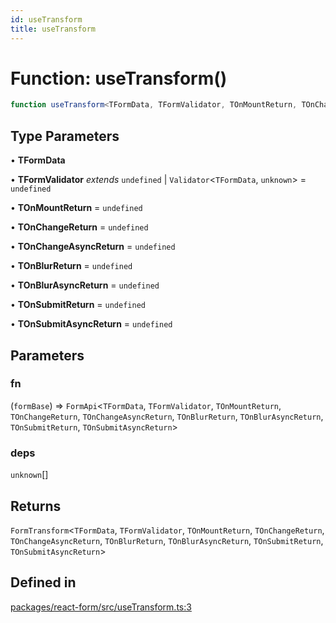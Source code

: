 ```yaml
---
id: useTransform
title: useTransform
---
```


# Function: useTransform()

```ts
function useTransform<TFormData, TFormValidator, TOnMountReturn, TOnChangeReturn, TOnChangeAsyncReturn, TOnBlurReturn, TOnBlurAsyncReturn, TOnSubmitReturn, TOnSubmitAsyncReturn>(fn, deps): FormTransform<TFormData, TFormValidator, TOnMountReturn, TOnChangeReturn, TOnChangeAsyncReturn, TOnBlurReturn, TOnBlurAsyncReturn, TOnSubmitReturn, TOnSubmitAsyncReturn>
```

## Type Parameters

• **TFormData**

• **TFormValidator** *extends* `undefined` \| `Validator`\<`TFormData`, `unknown`\> = `undefined`

• **TOnMountReturn** = `undefined`

• **TOnChangeReturn** = `undefined`

• **TOnChangeAsyncReturn** = `undefined`

• **TOnBlurReturn** = `undefined`

• **TOnBlurAsyncReturn** = `undefined`

• **TOnSubmitReturn** = `undefined`

• **TOnSubmitAsyncReturn** = `undefined`

## Parameters

### fn

(`formBase`) => `FormApi`\<`TFormData`, `TFormValidator`, `TOnMountReturn`, `TOnChangeReturn`, `TOnChangeAsyncReturn`, `TOnBlurReturn`, `TOnBlurAsyncReturn`, `TOnSubmitReturn`, `TOnSubmitAsyncReturn`\>

### deps

`unknown`[]

## Returns

`FormTransform`\<`TFormData`, `TFormValidator`, `TOnMountReturn`, `TOnChangeReturn`, `TOnChangeAsyncReturn`, `TOnBlurReturn`, `TOnBlurAsyncReturn`, `TOnSubmitReturn`, `TOnSubmitAsyncReturn`\>

## Defined in

[packages/react-form/src/useTransform.ts:3](https://github.com/TanStack/form/blob/main/packages/react-form/src/useTransform.ts#L3)
